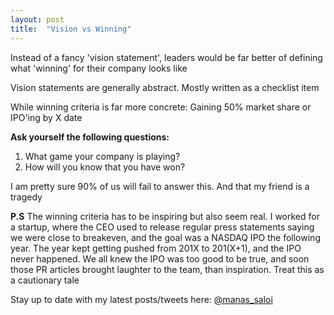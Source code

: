 ```yaml
---
layout: post
title:  "Vision vs Winning"
---
```


Instead of a fancy 'vision statement', leaders would be far better of defining what 'winning' for their company looks like

Vision statements are generally abstract. Mostly written as a checklist item

While winning criteria is far more concrete: Gaining 50% market share or IPO'ing by X date

**Ask yourself the following questions:**

1. What game your company is playing?
2. How will you know that you have won?

I am pretty sure 90% of us will fail to answer this. And that my friend is a tragedy

**P.S** The winning criteria has to be inspiring but also seem real. I worked for a startup, where the CEO used to release regular press statements saying we were close to breakeven, and the goal was a NASDAQ IPO the following year. The year kept getting pushed from 201X to 201(X+1), and the IPO never happened. We all knew the IPO was too good to be true, and soon those PR articles brought laughter to the team, than inspiration. Treat this as a cautionary tale

Stay up to date with my latest posts/tweets here: [@manas_saloi](http://twitter.com/manas_saloi)
